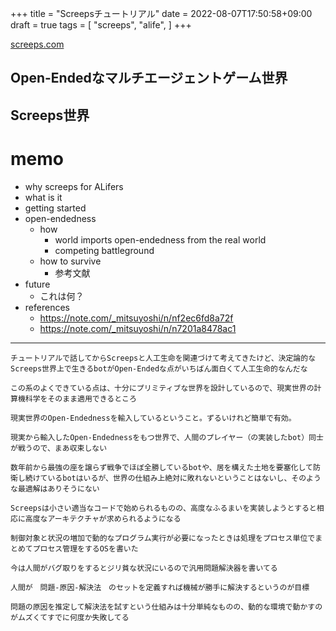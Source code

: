 +++
title = "Screepsチュートリアル"
date = 2022-08-07T17:50:58+09:00
draft = true
tags = [
  "screeps",
  "alife",
]
+++

[screeps.com](https://screeps.com)

## Open-Endedなマルチエージェントゲーム世界


## Screeps世界


# memo
- why screeps for ALifers
- what is it
- getting started
- open-endedness
  - how
    - world imports open-endedness from the real world
    - competing battleground
  - how to survive
    - 参考文献
- future
  - これは何？
- references
  - https://note.com/_mitsuyoshi/n/nf2ec6fd8a72f
  - https://note.com/_mitsuyoshi/n/n7201a8478ac1


---

```
チュートリアルで話してからScreepsと人工生命を関連づけて考えてきたけど、決定論的なScreeps世界上で生きるbotがOpen-Endedな点がいちばん面白くて人工生命的なんだな

この系のよくできている点は、十分にプリミティブな世界を設計しているので、現実世界の計算機科学をそのまま適用できるところ

現実世界のOpen-Endednessを輸入しているということ。ずるいけれど簡単で有効。

現実から輸入したOpen-Endednessをもつ世界で、人間のプレイヤー（の実装したbot）同士が戦うので、まあ収束しない

数年前から最強の座を譲らず戦争でほぼ全勝しているbotや、居を構えた土地を要塞化して防衛し続けているbotはいるが、世界の仕組み上絶対に敗れないということはないし、そのような最適解はありそうにない
```

```
Screepsは小さい適当なコードで始められるものの、高度なふるまいを実装しようとすると相応に高度なアーキテクチャが求められるようになる

制御対象と状況の増加で動的なプログラム実行が必要になったときは処理をプロセス単位でまとめてプロセス管理をするOSを書いた

今は人間がバグ取りをするとジリ貧な状況にいるので汎用問題解決器を書いてる

人間が　問題-原因-解決法　のセットを定義すれば機械が勝手に解決するというのが目標

問題の原因を推定して解決法を試すという仕組みは十分単純なものの、動的な環境で動かすのがムズくてすでに何度か失敗してる
```